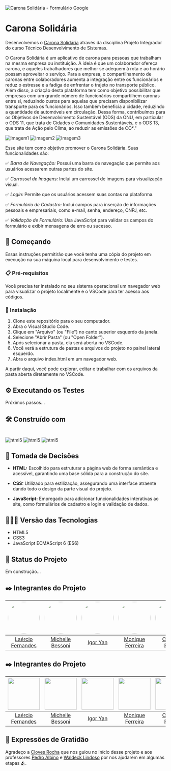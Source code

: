 ![Carona Solidária - Formulário Google](https://github.com/fernandesmelo/carona-solidaria/assets/113717317/d47b216d-71e6-437a-8698-65e56764a04b)

# Carona Solidária

Desenvolvemos o [Carona Solidária]( https://fernandesmelo.github.io/carona-solidaria/) através da disciplina Projeto Integrador do curso Técnico Desenvolvimento de Sistemas.

O Carona Solidária é um aplicativo de carona para pessoas que trabalham na mesma empresa ou instituição. A ideia é que um colaborador ofereça carona, e aqueles trabalhadores que melhor se adequem à rota e ao horário possam aproveitar o serviço. Para a empresa, o compartilhamento de caronas entre colaboradores aumenta a integração entre os funcionários e reduz o estresse e a fadiga de enfrentar o trajeto no transporte público. Além disso, a criação desta plataforma tem como objetivo possibilitar que empresas com um grande número de funcionários compartilhem caronas entre si, reduzindo custos para aquelas que precisam disponibilizar transporte para os funcionários. Isso também beneficia a cidade, reduzindo a quantidade de automóveis em circulação. Dessa forma, contribuímos para os Objetivos de Desenvolvimento Sustentável (ODS) da ONU, em particular o ODS 11, que trata de Cidades e Comunidades Sustentáveis, e o ODS 13, que trata de
Ação pelo Clima, ao reduzir as emissões de CO²."

 ![Imagem1](https://github.com/fernandesmelo/carona-solidaria/assets/113717317/1c96af72-73ea-4dbf-889c-b93edc275ce2) ![Imagem2](https://github.com/fernandesmelo/carona-solidaria/assets/113717317/6f3ea754-becb-40d9-833e-baab78a552f8) ![Imagem3](https://github.com/fernandesmelo/carona-solidaria/assets/113717317/88bc3305-b0c5-43c1-9dea-6f7b9e952265) 

Esse site tem como objetivo promover o Carona Solidária. Suas funcionalidades são: 

✅ *Barra de Navegação:* Possui uma barra de navegação que permite aos usuários acessarem outras partes do site.

✅ *Carrossel de Imagens:* Inclui um carrossel de imagens para visualização visual.

✅ *Login:* Permite que os usuários acessem suas contas na plataforma.

✅ *Formulário de Cadastro:* Inclui campos para inserção de informações pessoais e empresariais, como e-mail, senha, endereço, CNPJ, etc.
   
✅ *Validação de Formulário:* Usa JavaScript para validar os campos do formulário e exibir mensagens de erro ou sucesso.

## 🚀 Começando
Essas instruções permitirão que você tenha uma cópia do projeto em execução na sua máquina local para desenvolvimento e testes.

### 📋 Pré-requisitos
Você precisa ter instalado  no seu sistema operacional um navegador web para visualizar o projeto localmente e o VSCode para ter acesso aos códigos. 
### 🔧 Instalação

1. Clone este repositório para o seu computador.
2. Abra o Visual Studio Code.
3. Clique em "Arquivo" (ou "File") no canto superior esquerdo da janela.
4. Selecione "Abrir Pasta" (ou "Open Folder").
5. Após selecionar a pasta, ela será aberta no VSCode.
6. Você verá a estrutura de pastas e arquivos do projeto no painel lateral esquerdo.
7. Abra o arquivo index.html em um navegador web.

A partir daqui, você pode explorar, editar e trabalhar com os arquivos da pasta aberta diretamente no VSCode.

## ⚙️ Executando os Testes
Próximos passos...

## 🛠️ Construído com
<div style="display: inline-block"><br/>
  <img align="center" alt="html5" src="https://img.shields.io/badge/HTML5-E34F26?style=for-the-badge&logo=html5&logoColor=white" /> 
  <img align="center" alt="html5" src="https://img.shields.io/badge/CSS3-1572B6?style=for-the-badge&logo=css3&logoColor=white" />
  <img align="center" alt="html5" src="https://img.shields.io/badge/JavaScript-323330?style=for-the-badge&logo=javascript&logoColor=F7DF1E" />
</div><br/>

## 🔨 Tomada de Decisões
* **HTML:** Escolhido para estruturar a página web de forma semântica e acessível, garantindo uma base sólida para a construção do site.

* **CSS:** Utilizado para estilização, assegurando uma interface atraente dando todo o design da parte visual do projeto. 

* **JavaScript:** Empregado para adicionar funcionalidades interativas ao site, como formulários de cadastro e login e validação de dados.

## 👨🏽‍💻 Versão das Tecnologias
* HTML5
* CSS3
* JavaScript ECMAScript 6 (ES6)

## 🚧 Status do Projeto
Em construção...




## ✒️ Integrantes do Projeto
| <img src="https://github.com/fernandesmelo/carona-solidaria/assets/113717317/1d3daac1-3d6a-40d6-b755-09d583ce392f" width="100" height="100" style="border-radius: 50%;" /> | <img src="https://github.com/fernandesmelo/carona-solidaria/assets/113717317/c03dd55b-0109-4d69-8be8-e73ba38afdd9" width="100" height="100" style="border-radius: 50%;" /> | <img src="https://github.com/fernandesmelo/carona-solidaria/assets/113717317/a9640880-b6af-4a6a-b8ff-320104ff82d8" width="100" height="100" style="border-radius: 50%;" /> | <img src="https://github.com/fernandesmelo/carona-solidaria/assets/113717317/8762e53c-5140-498f-97f2-b6c73e116ba6" width="100" height="100" style="border-radius: 50%;" /> | <img src="https://github.com/fernandesmelo/carona-solidaria/assets/113717317/497e99c1-b743-4051-a30a-63e05c59bfc1" width="100" height="100" style="border-radius: 50%;" /> | <img src="https://github.com/fernandesmelo/carona-solidaria/assets/113717317/7620caa8-9b30-4b87-9b15-69f9641fa0f2" width="100" height="100" style="border-radius: 50%;" /> | <img src="https://github.com/fernandesmelo/carona-solidaria/assets/113717317/65981f78-f2d0-47bc-92db-44e0d8d1af9b" width="100" height="100" style="border-radius: 50%;" /> |
|:-------------------------------------------------------:|:-------------------------------------------------------:|:-------------------------------------------------------:|:-------------------------------------------------------:|:-------------------------------------------------------:|:-------------------------------------------------------:|:-------------------------------------------------------:|
| [Laércio Fernandes](https://www.linkedin.com/in/laercio-fernandes/) | [Michelle Bessoni](https://www.linkedin.com/in/michelle-bessoni-56bb52143/) | [Igor Yan](https://www.linkedin.com/in/igor-ian/) | [Monique Ferreira](https://www.linkedin.com/in/monique-ferreira-42b2121b7/) | [Cláudio Felipe](https://www.linkedin.com/in/claudio-felipe-5b7b39116/) | [Tácia Camila](https://www.linkedin.com/in/t%C3%A1ciacamila/) | [Raíssa Santos](https://www.linkedin.com/in/raissasantos96/) |




## ✒️ Integrantes do Projeto
| <img src="https://github.com/fernandesmelo/carona-solidaria/assets/113717317/1d3daac1-3d6a-40d6-b755-09d583ce392f" width="100" height="100" /> | <img src="https://github.com/fernandesmelo/carona-solidaria/assets/113717317/c03dd55b-0109-4d69-8be8-e73ba38afdd9" width="100" height="100" /> | <img src="https://github.com/fernandesmelo/carona-solidaria/assets/113717317/a9640880-b6af-4a6a-b8ff-320104ff82d8" width="100" height="100" /> | <img src="https://github.com/fernandesmelo/carona-solidaria/assets/113717317/8762e53c-5140-498f-97f2-b6c73e116ba6" width="100" height="100" /> | <img src="https://github.com/fernandesmelo/carona-solidaria/assets/113717317/497e99c1-b743-4051-a30a-63e05c59bfc1" width="100" height="100" /> | <img src="https://github.com/fernandesmelo/carona-solidaria/assets/113717317/7620caa8-9b30-4b87-9b15-69f9641fa0f2" width="100" height="100" /> | <img src="https://github.com/fernandesmelo/carona-solidaria/assets/113717317/65981f78-f2d0-47bc-92db-44e0d8d1af9b" width="100" height="100" /> |
|:-------------------------------------------------------:|:-------------------------------------------------------:|:-------------------------------------------------------:|:-------------------------------------------------------:|:-------------------------------------------------------:|:-------------------------------------------------------:|:-------------------------------------------------------:|
| [Laércio Fernandes](https://www.linkedin.com/in/laercio-fernandes/) | [Michelle Bessoni](https://www.linkedin.com/in/michelle-bessoni-56bb52143/) | [Igor Yan](https://www.linkedin.com/in/igor-ian/) | [Monique Ferreira](https://www.linkedin.com/in/monique-ferreira-42b2121b7/) | [Cláudio Felipe](https://www.linkedin.com/in/claudio-felipe-5b7b39116/) | [Tácia Camila](https://www.linkedin.com/in/t%C3%A1ciacamila/) | [Raíssa Santos](https://www.linkedin.com/in/raissasantos96/) |


## 🎁 Expressões de Gratidão
Agradeço a [Cloves Rocha](https://www.linkedin.com/in/cloves-rocha-07757638/) que nos guiou no início desse projeto e aos professores [Pedro Albino](https://www.linkedin.com/in/pedrohalbino/) e [Waldeck Lindoso](https://www.linkedin.com/in/waldeck-lindoso-jr-41a94840/) por nos ajudarem em algumas etapas 🫂.
